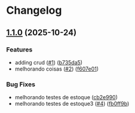 # Changelog

## [1.1.0](https://github.com/brunolipe-a/github-actions-test/compare/1.0.0...v1.1.0) (2025-10-24)


### Features

* adding crud ([#1](https://github.com/brunolipe-a/github-actions-test/issues/1)) ([b735da5](https://github.com/brunolipe-a/github-actions-test/commit/b735da53f66a8b3650d6b5a572572738391ac089))
* melhorando coisas ([#2](https://github.com/brunolipe-a/github-actions-test/issues/2)) ([f607e01](https://github.com/brunolipe-a/github-actions-test/commit/f607e010b4f53b47c54ea6891a82ff86693b0ff6))


### Bug Fixes

* melhorando testes de estoque ([cb2e990](https://github.com/brunolipe-a/github-actions-test/commit/cb2e9908da7a96b276871602438511d594db3227))
* melhorando testes de estoque3 ([#4](https://github.com/brunolipe-a/github-actions-test/issues/4)) ([fb0ff9b](https://github.com/brunolipe-a/github-actions-test/commit/fb0ff9bdf2e60dea4c1bfd5050225f4682b16a73))
